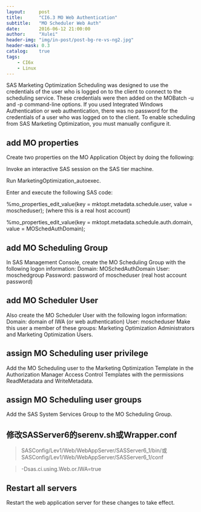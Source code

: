 ```yaml
---
layout:     post
title:      "CI6.3 MO Web Authentication"
subtitle:   "MO Scheduler Web Auth"
date:       2016-06-12 21:00:00
author:     "Xulei"
header-img: "img/in-post/post-bg-re-vs-ng2.jpg"
header-mask: 0.3
catalog:    true
tags:
    - CI6x
    - Linux
---
```


> 
SAS Marketing Optimization Scheduling was designed to use the credentials of the user who is logged on to the client to connect to the scheduling service. These credentials were then added on the MOBatch -u and -p command-line options. If you used Integrated Windows Authentication or web authentication, there was no password for the credentials of a user who was logged on to the client. To enable scheduling from SAS Marketing Optimization, you must manually configure it.

## add MO properties

Create two properties on the MO Application Object by doing the following:

Invoke an interactive SAS session on the SAS tier machine.

Run MarketingOptimization_autoexec.

Enter and execute the following SAS code:

%mo_properties_edit_value(key = mktopt.metadata.schedule.user, value = moscheduser); (where this is a real host account)

%mo_properties_edit_value(key = mktopt.metadata.schedule.auth.domain, value = MOSchedAuthDomain);


## add MO Scheduling Group

In SAS Management Console, create the MO Scheduling Group with the following logon information:
Domain: MOSchedAuthDomain
User: moschedgroup
Password: password of moscheduser (real host account password)

## add MO Scheduler User

Also create the MO Scheduler User with the following logon information:
Domain: domain of IWA (or web authentication) 
User: moscheduser
Make this user a member of these groups: Marketing Optimization Administrators and Marketing Optimization Users.


## assign MO Scheduling user privilege

Add the MO Scheduling user to the Marketing Optimization Template in the Authorization Manager Access Control Templates with the permissions ReadMetadata and WriteMetadata.

## assign MO Scheduling user groups

Add the SAS System Services Group to the MO Scheduling Group.


## 修改SASServer6的serenv.sh或Wrapper.conf

> SASConfig/Lev1/Web/WebAppServer/SASServer6_1/bin/或SASConfig/Lev1/Web/WebAppServer/SASServer6_1/conf

> -Dsas.ci.using.Web.or.IWA=true

## Restart all servers

Restart the web application server for these changes to take effect.




